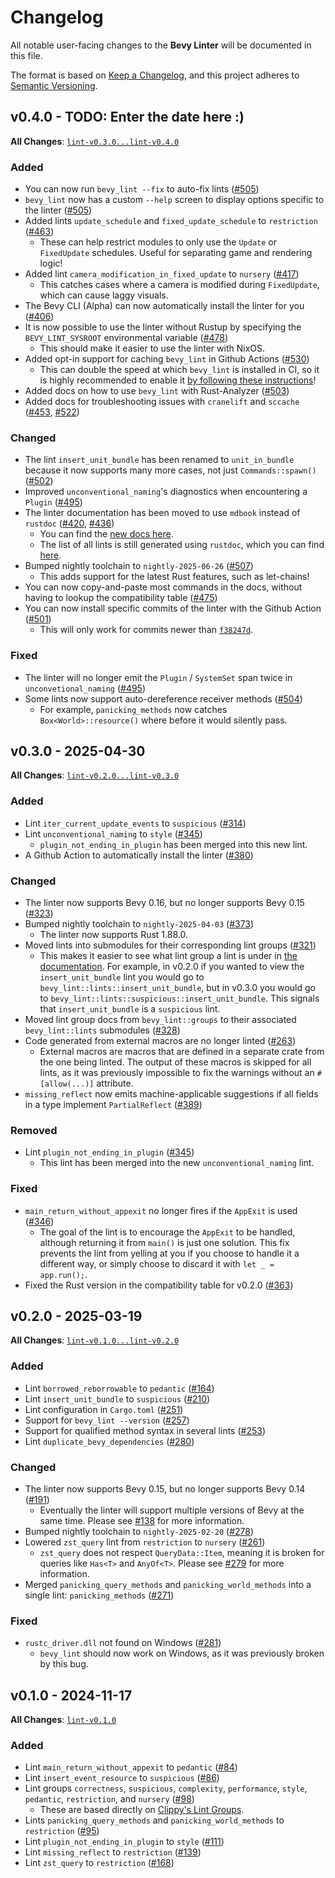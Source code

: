 # Changelog

All notable user-facing changes to the **Bevy Linter** will be documented in this file.

The format is based on [Keep a Changelog], and this project adheres to [Semantic Versioning].

[Keep a Changelog]: https://keepachangelog.com/en/1.1.0/
[Semantic Versioning]: https://semver.org/spec/v2.0.0.html

## v0.4.0 - TODO: Enter the date here :)

**All Changes**: [`lint-v0.3.0...lint-v0.4.0`](https://github.com/TheBevyFlock/bevy_cli/compare/lint-v0.3.0...lint-v0.4.0)

### Added

- You can now run `bevy_lint --fix` to auto-fix lints ([#505](https://github.com/TheBevyFlock/bevy_cli/pull/505))
- `bevy_lint` now has a custom `--help` screen to display options specific to the linter ([#505](https://github.com/TheBevyFlock/bevy_cli/pull/505))
- Added lints `update_schedule` and `fixed_update_schedule` to `restriction` ([#463](https://github.com/TheBevyFlock/bevy_cli/pull/463))
    - These can help restrict modules to only use the `Update` or `FixedUpdate` schedules. Useful for separating game and rendering logic!
- Added lint `camera_modification_in_fixed_update` to `nursery` ([#417](https://github.com/TheBevyFlock/bevy_cli/pull/417))
    - This catches cases where a camera is modified during `FixedUpdate`, which can cause laggy visuals.
- The Bevy CLI (Alpha) can now automatically install the linter for you ([#406](https://github.com/TheBevyFlock/bevy_cli/pull/406))
- It is now possible to use the linter without Rustup by specifying the `BEVY_LINT_SYSROOT` environmental variable ([#478](https://github.com/TheBevyFlock/bevy_cli/pull/478))
    - This should make it easier to use the linter with NixOS.
- Added opt-in support for caching `bevy_lint` in Github Actions ([#530](https://github.com/TheBevyFlock/bevy_cli/pull/530))
    - This can double the speed at which `bevy_lint` is installed in CI, so it is highly recommended to enable it [by following these instructions](https://thebevyflock.github.io/bevy_cli/linter/github-actions.html#caching)!
- Added docs on how to use `bevy_lint` with Rust-Analyzer ([#503](https://github.com/TheBevyFlock/bevy_cli/pull/503))
- Added docs for troubleshooting issues with `cranelift` and `sccache` ([#453](https://github.com/TheBevyFlock/bevy_cli/pull/453), [#522](https://github.com/TheBevyFlock/bevy_cli/pull/522))

### Changed

- The lint `insert_unit_bundle` has been renamed to `unit_in_bundle` because it now supports many more cases, not just `Commands::spawn()` ([#502](https://github.com/TheBevyFlock/bevy_cli/pull/502))
- Improved `unconventional_naming`'s diagnostics when encountering a `Plugin` ([#495](https://github.com/TheBevyFlock/bevy_cli/pull/495))
- The linter documentation has been moved to use `mdbook` instead of `rustdoc` ([#420](https://github.com/TheBevyFlock/bevy_cli/pull/420), [#436](https://github.com/TheBevyFlock/bevy_cli/pull/436))
    - You can find the [new docs here](https://thebevyflock.github.io/bevy_cli/linter).
    - The list of all lints is still generated using `rustdoc`, which you can find [here](https://thebevyflock.github.io/bevy_cli/api/bevy_lint/lints/).
- Bumped nightly toolchain to `nightly-2025-06-26` ([#507](https://github.com/TheBevyFlock/bevy_cli/pull/507))
    - This adds support for the latest Rust features, such as let-chains!
- You can now copy-and-paste most commands in the docs, without having to lookup the compatibility table ([#475](https://github.com/TheBevyFlock/bevy_cli/pull/475))
- You can now install specific commits of the linter with the Github Action ([#501](https://github.com/TheBevyFlock/bevy_cli/pull/501))
    - This will only work for commits newer than [`f38247d`](https://github.com/TheBevyFlock/bevy_cli/commit/f38247daea376c64919e1d09527acbbadb6df14b).

### Fixed

- The linter will no longer emit the `Plugin` / `SystemSet` span twice in `unconvetional_naming` ([#495](https://github.com/TheBevyFlock/bevy_cli/pull/495))
- Some lints now support auto-dereference receiver methods ([#504](https://github.com/TheBevyFlock/bevy_cli/pull/504))
    - For example, `panicking_methods` now catches `Box<World>::resource()` where before it would silently pass.

## v0.3.0 - 2025-04-30

**All Changes**: [`lint-v0.2.0...lint-v0.3.0`](https://github.com/TheBevyFlock/bevy_cli/compare/lint-v0.2.0...lint-v0.3.0)

### Added

- Lint `iter_current_update_events` to `suspicious` ([#314](https://github.com/TheBevyFlock/bevy_cli/pull/314))
- Lint `unconventional_naming` to `style` ([#345](https://github.com/TheBevyFlock/bevy_cli/pull/345))
    - `plugin_not_ending_in_plugin` has been merged into this new lint.
- A Github Action to automatically install the linter ([#380](https://github.com/TheBevyFlock/bevy_cli/pull/380))

### Changed

- The linter now supports Bevy 0.16, but no longer supports Bevy 0.15 ([#323](https://github.com/TheBevyFlock/bevy_cli/pull/323))
- Bumped nightly toolchain to `nightly-2025-04-03` ([#373](https://github.com/TheBevyFlock/bevy_cli/pull/373))
    - The linter now supports Rust 1.88.0.
- Moved lints into submodules for their corresponding lint groups ([#321](https://github.com/TheBevyFlock/bevy_cli/pull/321))
    - This makes it easier to see what lint group a lint is under in [the documentation](https://thebevyflock.github.io/bevy_cli/api/bevy_lint/). For example, in v0.2.0 if you wanted to view the `insert_unit_bundle` lint you would go to `bevy_lint::lints::insert_unit_bundle`, but in v0.3.0 you would go to `bevy_lint::lints::suspicious::insert_unit_bundle`. This signals that `insert_unit_bundle` is a `suspicious` lint.
- Moved lint group docs from `bevy_lint::groups` to their associated `bevy_lint::lints` submodules ([#328](https://github.com/TheBevyFlock/bevy_cli/pull/328))
- Code generated from external macros are no longer linted ([#263](https://github.com/TheBevyFlock/bevy_cli/pull/263))
    - External macros are macros that are defined in a separate crate from the one being linted. The output of these macros is skipped for all lints, as it was previously impossible to fix the warnings without an `#[allow(...)]` attribute.
- `missing_reflect` now emits machine-applicable suggestions if all fields in a type implement `PartialReflect` ([#389](https://github.com/TheBevyFlock/bevy_cli/pull/389))

### Removed

- Lint `plugin_not_ending_in_plugin` ([#345](https://github.com/TheBevyFlock/bevy_cli/pull/345))
    - This lint has been merged into the new `unconventional_naming` lint.

### Fixed

- `main_return_without_appexit` no longer fires if the `AppExit` is used ([#346](https://github.com/TheBevyFlock/bevy_cli/pull/346))
    - The goal of the lint is to encourage the `AppExit` to be handled, although returning it from `main()` is just one solution. This fix prevents the lint from yelling at you if you choose to handle it a different way, or simply choose to discard it with `let _ = app.run();`.
- Fixed the Rust version in the compatibility table for v0.2.0 ([#363](https://github.com/TheBevyFlock/bevy_cli/pull/363))

## v0.2.0 - 2025-03-19

**All Changes**: [`lint-v0.1.0...lint-v0.2.0`](https://github.com/TheBevyFlock/bevy_cli/compare/lint-v0.1.0...lint-v0.2.0)

### Added

- Lint `borrowed_reborrowable` to `pedantic` ([#164](https://github.com/TheBevyFlock/bevy_cli/pull/164))
- Lint `insert_unit_bundle` to `suspicious` ([#210](https://github.com/TheBevyFlock/bevy_cli/pull/210))
- Lint configuration in `Cargo.toml` ([#251](https://github.com/TheBevyFlock/bevy_cli/pull/251))
- Support for `bevy_lint --version` ([#257](https://github.com/TheBevyFlock/bevy_cli/pull/257))
- Support for qualified method syntax in several lints ([#253](https://github.com/TheBevyFlock/bevy_cli/pull/253))
- Lint `duplicate_bevy_dependencies` ([#280](https://github.com/TheBevyFlock/bevy_cli/pull/280))

### Changed

- The linter now supports Bevy 0.15, but no longer supports Bevy 0.14 ([#191](https://github.com/TheBevyFlock/bevy_cli/pull/191))
    - Eventually the linter will support multiple versions of Bevy at the same time. Please see [#138](https://github.com/TheBevyFlock/bevy_cli/issues/138) for more information.
- Bumped nightly toolchain to `nightly-2025-02-20` ([#278](https://github.com/TheBevyFlock/bevy_cli/pull/278))
- Lowered `zst_query` lint from `restriction` to `nursery` ([#261](https://github.com/TheBevyFlock/bevy_cli/pull/261))
    - `zst_query` does not respect `QueryData::Item`, meaning it is broken for queries like `Has<T>` and `AnyOf<T>`. Please see [#279](https://github.com/TheBevyFlock/bevy_cli/issues/279) for more information.
- Merged `panicking_query_methods` and `panicking_world_methods` into a single lint: `panicking_methods` ([#271](https://github.com/TheBevyFlock/bevy_cli/pull/271))

### Fixed

- `rustc_driver.dll` not found on Windows ([#281](https://github.com/TheBevyFlock/bevy_cli/pull/281))
    - `bevy_lint` should now work on Windows, as it was previously broken by this bug.

## v0.1.0 - 2024-11-17

**All Changes**: [`lint-v0.1.0`](https://github.com/TheBevyFlock/bevy_cli/commits/lint-v0.1.0)

### Added

- Lint `main_return_without_appexit` to `pedantic` ([#84](https://github.com/TheBevyFlock/bevy_cli/pull/84))
- Lint `insert_event_resource` to `suspicious` ([#86](https://github.com/TheBevyFlock/bevy_cli/pull/86))
- Lint groups `correctness`, `suspicious`, `complexity`, `performance`, `style`, `pedantic`, `restriction`, and `nursery` ([#98](https://github.com/TheBevyFlock/bevy_cli/pull/98))
    - These are based directly on [Clippy's Lint Groups](https://doc.rust-lang.org/stable/clippy/lints.html).
- Lints `panicking_query_methods` and `panicking_world_methods` to `restriction` ([#95](https://github.com/TheBevyFlock/bevy_cli/pull/95))
- Lint `plugin_not_ending_in_plugin` to `style` ([#111](https://github.com/TheBevyFlock/bevy_cli/pull/111))
- Lint `missing_reflect` to `restriction` ([#139](https://github.com/TheBevyFlock/bevy_cli/pull/139))
- Lint `zst_query` to `restriction` ([#168](https://github.com/TheBevyFlock/bevy_cli/pull/168))
